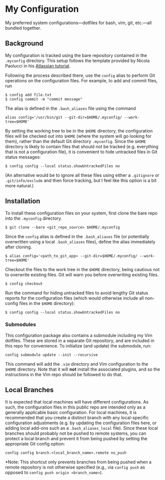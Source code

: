 # My Configuration

My preferred system configurations—dotfiles for bash, vim, git, etc.—all bundled together.


## Background

My configuration is tracked using the bare repository contained in the `.myconfig` directory.
This setup follows the template provided by Nicola Paolucci in his [Atlassian tutorial](https://www.atlassian.com/git/tutorials/dotfiles).

Following the process described there, use the `config` alias to perform Git operations on the configuration files.
For example, to add and commit files, run

```
$ config add file.txt
$ config commit -m "commit message"
```

The alias is defined in the `.bash_aliases` file using the command

```
alias config='/usr/bin/git --git-dir=$HOME/.myconfig/ --work-tree=$HOME'
```

By setting the working tree to be in the `$HOME` directory, the configuration files will be checked out into `$HOME` (where the system will go looking for them), rather than the default Git directory `.myconfig`.
Since the `$HOME` directory is likely to contain files that should not be tracked (e.g. everything that is not a configuration file), it is convenient to hide untracked files in Git status messages:

```
$ config config --local status.showUntrackedFiles no
```

(An alternative would be to ignore all these files using either a `.gitignore` or `.git/info/exclude` and then force tracking, but I feel like this option is a bit more natural.)


## Installation

To install these configuration files on your system, first clone the bare repo into the `.myconfig` directory.

```
$ git clone --bare <git_repo_source> $HOME/.myconfig
```

Since the `config` alias is defined in the `.bash_aliases` file (or potentially overwritten using a local `.bash_aliases` files), define the alias immediately after cloning.

```
$ alias config='<path_to_git_app> --git-dir=$HOME/.myconfig/ --work-tree=$HOME'
```

Checkout the files to the work tree in the `$HOME` directory, being cautious not to overwrite existing files.
Git will warn you before overwriting existing files.

```
$ config checkout
```

Run the command for hiding untracked files to avoid lengthy Git status reports for the configuration files (which would otherwise include all non-config files in the `$HOME` directory):

```
$ config config --local status.showUntrackedFiles no
```


### Submodules

This configuration package also contains a submodule including my Vim dotfiles.
These are stored in a separate Git repository, and are included in this repo for convenience.
To initialize (and update) the submodule, run:

```
config submodule update --init --recursive
```

This command will add the `.vim` directory and Vim configuration to the `$HOME` directory.
Note that it will **not** install the associated plugins, and so the instructions in the Vim repo should be followed to do that.


## Local Branches

It is expected that local machines will have different configurations.
As such, the configuration files in this public repo are intended only as a generally applicable basic configuration.
For local machines, it is recommended that you create a distinct branch with any local-specific configuration adjustments (e.g. by updating the configuration files here, or adding local add-ons such as a `.bash_aliases_local` file).
Since these local branches should probably not be pushed to remote systems, you can protect a local branch and prevent it from being pushed by setting the appropriate Git config option:

```
config config branch.<local_branch_name>.remote no_push
```

*Note: This shortcut only prevents branches from being pushed when a remote repository is not otherwise specified (e.g., via `config push` as opposed to `config push origin <branch_name>`).
